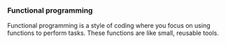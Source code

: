 ### Functional programming

Functional programming is a style of coding where you focus on using functions to perform tasks. These functions are like small, reusable tools. 
